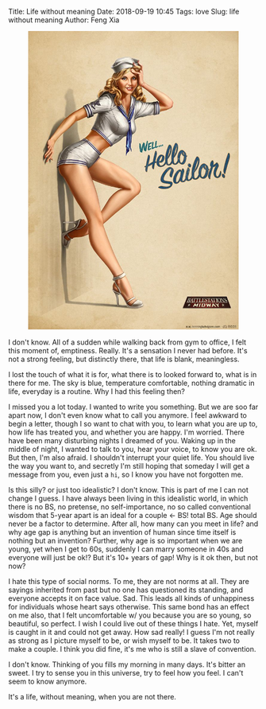 Title: Life without meaning
Date: 2018-09-19 10:45
Tags: love
Slug: life without meaning
Author: Feng Xia

<figure class="col l6 m6 s12">
  <img src="/images/pinup.jpg"/>
</figure>


I don't know. All of a sudden while walking back from gym to office, I
felt this moment of, emptiness. Really. It's a sensation I never had
before. It's not a strong feeling, but distinctly there, that life is
blank, meaningless.

I lost the touch of what it is for, what there is to looked forward
to, what is in there for me. The sky is blue, temperature comfortable,
nothing dramatic in life, everyday is a routine. Why I had this
feeling then?

I missed you a lot today. I wanted to write you something. But we are
soo far apart now, I don't even know what to call you anymore. I feel
awkward to begin a letter, though I so want to chat with you, to learn
what you are up to, how life has treated you, and whether you are
happy. I'm worried. There have been many disturbing nights I dreamed
of you. Waking up in the middle of night, I wanted to talk to you,
hear your voice, to know you are ok. But then, I'm also afraid. I
shouldn't interrupt your quiet life. You should live the way you want
to, and secretly I'm still hoping that someday I will get a message
from you, even just a `hi`, so I know you have not forgotten me.

Is this silly? or just too idealistic? I don't know. This is part of
me I can not change I guess. I have always been living in this
idealistic world, in which there is no BS, no pretense, no
self-importance, no so called conventional wisdom that 5-year apart is
an ideal for a couple &larr; BS! total BS. Age should never be a
factor to determine. After all, how many can you meet in life? and why
age gap is anything but an invention of human since time itself is
nothing but an invention? Further, why age is so important when we are
young, yet when I get to 60s, suddenly I can marry someone in 40s and
everyone will just be ok!? But it's 10+ years of gap! Why is it ok
then, but not now?

I hate this type of social norms. To me, they are not norms at
all. They are sayings inherited from past but no one has questioned
its standing, and everyone accepts it on face value. Sad. This leads
all kinds of unhappiness for individuals whose heart says
otherwise. This same bond has an effect on me also, that I felt
uncomfortable w/ you because you are so young, so beautiful, so
perfect. I wish I could live out of these things I hate. Yet, myself
is caught in it and could not get away. How sad really! I guess I'm
not really as strong as I picture myself to be, or wish myself to
be. It takes two to make a couple. I think you did fine, it's me who
is still a slave of convention.

I don't know. Thinking of you fills my morning in many days. It's
bitter an sweet. I try to sense you in this universe, try to feel how
you feel. I can't seem to know anymore.

It's a life, without meaning, when you are not there.
